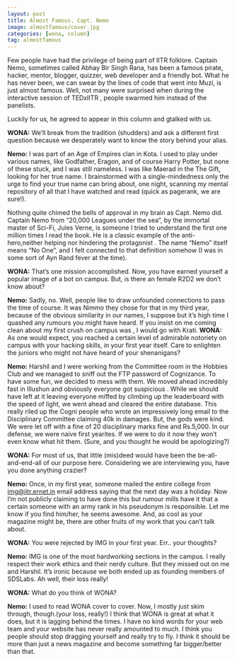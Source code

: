 ```yaml
---
layout: post
title: Almost Famous, Capt. Nemo
image: almostfamous/cover.jpg
categories: [wona, column]
tag: almostfamous
---
```


Few people have had the privilege of being part of IITR folklore. Captain Nemo, sometimes called Abhay Bir Singh Rana, has been a famous pirate, hacker, mentor, blogger, quizzer, web developer and a friendly bot. What he has never been, we can swear by the lines of code that went into Muzi, is just almost famous. Well, not many were surprised when during the interactive session of TEDxIITR , people swarmed him instead of the panelists.

Luckily for us, he agreed to appear in this column and gtalked with us.

**WONA:** We’ll break from the tradition (shudders)  and ask a different first question because we desperately want to know the story behind your alias.

**Nemo:** I was part of an Age of Empires clan in Kota. I used to play under various names, like Godfather, Eragon, and of course Harry Potter, but none of these stuck, and I was still nameless. I was like Maerad in the The Gift, looking for her true name.  I brainstormed with   a single-mindedness only the urge to find your true name can bring about, one night, scanning my mental repository of all that I have watched and read (quick as pagerank, we are sure!).

Nothing quite chimed the bells of approval in my brain as Capt. Nemo did.  Captain Nemo from “20,000 Leagues under the sea”, by the immortal master of Sci-Fi, Jules Verne, is someone I tried to understand the first one million times I read the book. He is a classic example of the anti-hero,neither helping nor hindering the protagonist . The name “Nemo” itself means “No One”, and I felt connected to that definition somehow (I was in some sort of Ayn Rand fever at the time).
 

**WONA:**  That’s one mission accomplished. Now, you have earned yourself a popular image of a bot on campus.  But, is there an female R2D2 we don’t know about?

**Nemo:** Sadly, no.  Well, people like to draw unfounded connections to pass the time of course. It was Nimmo they chose for that in my third year, because of the obvious similarity in our names, I suppose but it’s high time I quashed any rumours you might have heard. If you insist on me coming clean about my first crush on campus was , I would go with Krati.
**WONA:**  As one would expect, you reached a certain level of admirable notoriety on campus with your hacking skills, in your first year itself. Care to enlighten the juniors who might not have heard of your shenanigans?

**Nemo:** Harshil and I were working from the Committee room in  the Hobbies Club and we managed to sniff out the FTP password of Cognizance. To have some fun, we decided to mess with them. We moved ahead incredibly fast in Illushun and obviously everyone got suspicious . While we should have left at it leaving everyone miffed by climbing up the leaderboard with the speed of light, we went ahead and cleared the entire database. This really riled up the Cogni people who wrote an impressively long email to the Disciplinary Committee claiming 40k in damages. But, the gods were kind. We were let off with a fine of 20 disciplinary marks fine and Rs.5,000. In our defense, we were naive first yearites. If we were to do it now they won’t even know what hit them. (Sure, and you thought he would be apologizing?)
 

**WONA:** For most of us, that little (mis)deed would have been the be-all-and-end-all of our purpose here. Considering we are interviewing you, have you done anything crazier?

**Nemo:** Once, in my first year, someone mailed the entire college from img@iitr.ernet.in email address saying that the next day was a holiday. Now I’m not publicly claiming to have done this but rumour mills have it that a certain someone with an army rank in his pseudonym is responsible. Let me know if you find him/her, he seems awesome. And, as cool as your magazine might be, there are other fruits of my work that you can’t talk about.
 

**WONA:** You were rejected by IMG in your first year. Err.. your thoughts?

**Nemo:** IMG is one of the most hardworking sections in the campus. I really respect their work ethics and their nerdy culture. But they missed out on me and Harshil. It’s ironic because we both ended up as founding members of SDSLabs. Ah well, their loss really!
 

**WONA:** What do you think of WONA?

**Nemo:** I used to read WONA cover to cover. Now, I mostly just skim through, though.(your loss, really!) I think that WONA is great at what it does, but it is lagging behind the times. I have no kind words for your web team and your website has never really amounted to much. I think you people should stop dragging yourself and really try to fly. I think it should be more than just a news magazine and become something far bigger/better than that.